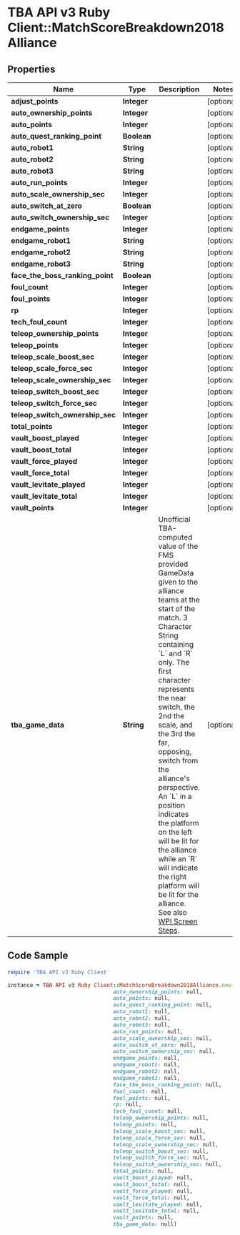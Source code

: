 # TBA API v3 Ruby Client::MatchScoreBreakdown2018Alliance

## Properties

Name | Type | Description | Notes
------------ | ------------- | ------------- | -------------
**adjust_points** | **Integer** |  | [optional] 
**auto_ownership_points** | **Integer** |  | [optional] 
**auto_points** | **Integer** |  | [optional] 
**auto_quest_ranking_point** | **Boolean** |  | [optional] 
**auto_robot1** | **String** |  | [optional] 
**auto_robot2** | **String** |  | [optional] 
**auto_robot3** | **String** |  | [optional] 
**auto_run_points** | **Integer** |  | [optional] 
**auto_scale_ownership_sec** | **Integer** |  | [optional] 
**auto_switch_at_zero** | **Boolean** |  | [optional] 
**auto_switch_ownership_sec** | **Integer** |  | [optional] 
**endgame_points** | **Integer** |  | [optional] 
**endgame_robot1** | **String** |  | [optional] 
**endgame_robot2** | **String** |  | [optional] 
**endgame_robot3** | **String** |  | [optional] 
**face_the_boss_ranking_point** | **Boolean** |  | [optional] 
**foul_count** | **Integer** |  | [optional] 
**foul_points** | **Integer** |  | [optional] 
**rp** | **Integer** |  | [optional] 
**tech_foul_count** | **Integer** |  | [optional] 
**teleop_ownership_points** | **Integer** |  | [optional] 
**teleop_points** | **Integer** |  | [optional] 
**teleop_scale_boost_sec** | **Integer** |  | [optional] 
**teleop_scale_force_sec** | **Integer** |  | [optional] 
**teleop_scale_ownership_sec** | **Integer** |  | [optional] 
**teleop_switch_boost_sec** | **Integer** |  | [optional] 
**teleop_switch_force_sec** | **Integer** |  | [optional] 
**teleop_switch_ownership_sec** | **Integer** |  | [optional] 
**total_points** | **Integer** |  | [optional] 
**vault_boost_played** | **Integer** |  | [optional] 
**vault_boost_total** | **Integer** |  | [optional] 
**vault_force_played** | **Integer** |  | [optional] 
**vault_force_total** | **Integer** |  | [optional] 
**vault_levitate_played** | **Integer** |  | [optional] 
**vault_levitate_total** | **Integer** |  | [optional] 
**vault_points** | **Integer** |  | [optional] 
**tba_game_data** | **String** | Unofficial TBA-computed value of the FMS provided GameData given to the alliance teams at the start of the match. 3 Character String containing &#x60;L&#x60; and &#x60;R&#x60; only. The first character represents the near switch, the 2nd the scale, and the 3rd the far, opposing, switch from the alliance&#39;s perspective. An &#x60;L&#x60; in a position indicates the platform on the left will be lit for the alliance while an &#x60;R&#x60; will indicate the right platform will be lit for the alliance. See also [WPI Screen Steps](https://wpilib.screenstepslive.com/s/currentCS/m/getting_started/l/826278-2018-game-data-details). | [optional] 

## Code Sample

```ruby
require 'TBA API v3 Ruby Client'

instance = TBA API v3 Ruby Client::MatchScoreBreakdown2018Alliance.new(adjust_points: null,
                                 auto_ownership_points: null,
                                 auto_points: null,
                                 auto_quest_ranking_point: null,
                                 auto_robot1: null,
                                 auto_robot2: null,
                                 auto_robot3: null,
                                 auto_run_points: null,
                                 auto_scale_ownership_sec: null,
                                 auto_switch_at_zero: null,
                                 auto_switch_ownership_sec: null,
                                 endgame_points: null,
                                 endgame_robot1: null,
                                 endgame_robot2: null,
                                 endgame_robot3: null,
                                 face_the_boss_ranking_point: null,
                                 foul_count: null,
                                 foul_points: null,
                                 rp: null,
                                 tech_foul_count: null,
                                 teleop_ownership_points: null,
                                 teleop_points: null,
                                 teleop_scale_boost_sec: null,
                                 teleop_scale_force_sec: null,
                                 teleop_scale_ownership_sec: null,
                                 teleop_switch_boost_sec: null,
                                 teleop_switch_force_sec: null,
                                 teleop_switch_ownership_sec: null,
                                 total_points: null,
                                 vault_boost_played: null,
                                 vault_boost_total: null,
                                 vault_force_played: null,
                                 vault_force_total: null,
                                 vault_levitate_played: null,
                                 vault_levitate_total: null,
                                 vault_points: null,
                                 tba_game_data: null)
```


